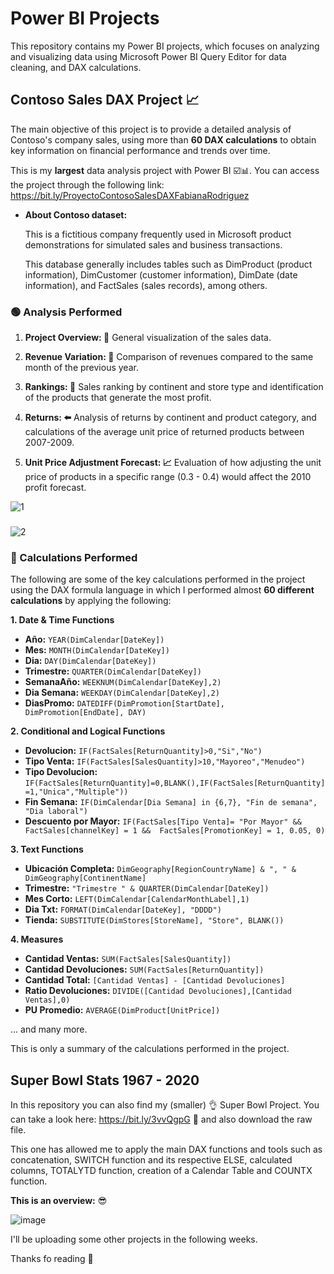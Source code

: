 # Power BI Projects

This repository contains my Power BI projects, which focuses on analyzing and visualizing data using Microsoft Power BI Query Editor for data cleaning, and DAX calculations.

## Contoso Sales DAX Project 📈

The main objective of this project is to provide a detailed analysis of Contoso's company sales, using more than **60 DAX calculations** to obtain key information on financial performance and trends over time.

This is my **largest** data analysis project with Power BI ☑️📊. You can access the project through the following link:
https://bit.ly/ProyectoContosoSalesDAXFabianaRodriguez

- **About Contoso dataset:**

  This is a fictitious company frequently used in Microsoft product demonstrations for simulated sales and business transactions.

  This database generally includes tables such as DimProduct (product information), DimCustomer (customer information), DimDate (date information), and FactSales (sales records), among others.

### 🟢 Analysis Performed 

1. **Project Overview: 👀** General visualization of the sales data.

2. **Revenue Variation: 💸** Comparison of revenues compared to the same month of the previous year.

3. **Rankings: 🥇** Sales ranking by continent and store type and identification of the products that generate the most profit.

4. **Returns: ⬅️** Analysis of returns by continent and product category, and calculations of the average unit price of returned products between 2007-2009.

5. **Unit Price Adjustment Forecast: 📈** Evaluation of how adjusting the unit price of products in a specific range (0.3 - 0.4) would affect the 2010 profit forecast.

![1](https://github.com/FabianaRod/PowerBiProjects/assets/155020943/79514a23-3e63-4d54-9a46-4483ba78e245)

###
![2](https://github.com/FabianaRod/PowerBiProjects/assets/155020943/472450f5-ff4f-4f67-bd2f-50bfd63abd59)


### 🔵 Calculations Performed 

The following are some of the key calculations performed in the project using the DAX formula language in which I performed almost **60 different calculations** by applying the following:

**1. Date & Time Functions**
  - **Año:** `YEAR(DimCalendar[DateKey])`
  - **Mes:** `MONTH(DimCalendar[DateKey])`
  - **Dia:** `DAY(DimCalendar[DateKey])`
  - **Trimestre:** `QUARTER(DimCalendar[DateKey])`
  - **SemanaAño:** `WEEKNUM(DimCalendar[DateKey],2)`
  - **Dia Semana:** `WEEKDAY(DimCalendar[DateKey],2)`
  - **DiasPromo:** `DATEDIFF(DimPromotion[StartDate], DimPromotion[EndDate], DAY)`

**2. Conditional and Logical Functions**
  - **Devolucion:** `IF(FactSales[ReturnQuantity]>0,"Si","No")`
  - **Tipo Venta:** `IF(FactSales[SalesQuantity]>10,"Mayoreo","Menudeo")`
  - **Tipo Devolucion:** `IF(FactSales[ReturnQuantity]=0,BLANK(),IF(FactSales[ReturnQuantity]=1,"Unica","Multiple"))`
  - **Fin Semana:** `IF(DimCalendar[Dia Semana] in {6,7}, "Fin de semana", "Dia laboral")`
  - **Descuento por Mayor:** `IF(FactSales[Tipo Venta]= "Por Mayor" && FactSales[channelKey] = 1 &&  FactSales[PromotionKey] = 1, 0.05, 0)`

**3. Text Functions**
  - **Ubicación Completa:** `DimGeography[RegionCountryName] & ", " & DimGeography[ContinentName]`
  - **Trimestre:** `"Trimestre " & QUARTER(DimCalendar[DateKey])`
  - **Mes Corto:** `LEFT(DimCalendar[CalendarMonthLabel],1)`
  - **Dia Txt:** `FORMAT(DimCalendar[DateKey], "DDDD")`
  - **Tienda:** `SUBSTITUTE(DimStores[StoreName], "Store", BLANK())`

**4. Measures**
  - **Cantidad Ventas:** `SUM(FactSales[SalesQuantity])`
  - **Cantidad Devoluciones:** `SUM(FactSales[ReturnQuantity])`
  - **Cantidad Total:** `[Cantidad Ventas] - [Cantidad Devoluciones]`
  - **Ratio Devoluciones:** `DIVIDE([Cantidad Devoluciones],[Cantidad Ventas],0)`
  - **PU Promedio:** `AVERAGE(DimProduct[UnitPrice])`

... and many more.

This is only a summary of the calculations performed in the project. 

## Super Bowl Stats 1967 - 2020 

In this repository you can also find my (smaller) 👌 Super Bowl Project. You can take a look here: https://bit.ly/3vvQgpG 👀 and also download the raw file.

This one has allowed me to apply the main DAX functions and tools such as concatenation, SWITCH function and its respective ELSE, calculated columns, TOTALYTD function, creation of a Calendar Table and COUNTX function.

  **This is an overview:** 😎



![image](https://github.com/FabianaRod/PowerBiProjects/assets/155020943/7b4232e3-39af-4bda-ae5e-a06317cb40c2)



I'll be uploading some other projects in the following weeks.

Thanks fo reading 💙

